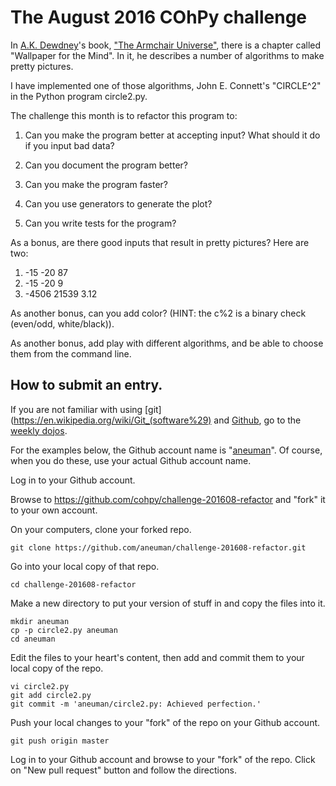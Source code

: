 # The August 2016 COhPy challenge

In [A.K. Dewdney](https://en.wikipedia.org/wiki/Alexander_Dewdney)'s book,
["The Armchair Universe"](http://www.worldcat.org/title/armchair-universe-an-exploration-of-computer-worlds/oclc/16649548),
there is a chapter called "Wallpaper for the Mind".
In it, he describes a number of algorithms to make pretty pictures.

I have implemented one of those algorithms,
John E. Connett's "CIRCLE^2" in the Python program circle2.py.

The challenge this month is to refactor this program to:

1. Can you make the program better at accepting input?
   What should it do if you input bad data?

2. Can you document the program better?

3. Can you make the program faster?

4. Can you use generators to generate the plot?

5. Can you write tests for the program?


As a bonus, are there good inputs that result in pretty pictures?
Here are two:

1. -15 -20 87
2. -15 -20 9
3. -4506 21539 3.12

As another bonus, can you add color?
(HINT: the c%2 is a binary check (even/odd, white/black)).

As another bonus, add play with different algorithms,
and be able to choose them from the command line.

## How to submit an entry.

If you are not familiar with using
 [git](https://en.wikipedia.org/wiki/Git_(software%29) and
 [Github](github.com), go to the
[weekly dojos](http://www.meetup.com/Central-Ohio-Python-Users-Group/).

For the examples below, the Github account name is
"[aneuman](https://en.wikipedia.org/wiki/Alfred_E._Neuman)".
Of course, when you do these, use your actual Github account name.

Log in to your Github account.

Browse to https://github.com/cohpy/challenge-201608-refactor
and "fork" it to your own account.

On your computers, clone your forked repo.

    git clone https://github.com/aneuman/challenge-201608-refactor.git

Go into your local copy of that repo.

    cd challenge-201608-refactor

Make a new directory to put your version of stuff in
and copy the files into it.

    mkdir aneuman
    cp -p circle2.py aneuman
    cd aneuman

Edit the files to your heart's content,
then add and commit them to your local copy of the repo.

    vi circle2.py
    git add circle2.py
    git commit -m 'aneuman/circle2.py: Achieved perfection.'

Push your local changes to your "fork" of the repo on your Github account.

    git push origin master

Log in to your Github account and browse to your "fork"
of the repo. Click on "New pull request" button and
follow the directions.
